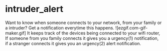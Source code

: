 # intruder_alert
Want to know when someone connects to your network, from your family or a intruder?
Get a notification everytime this happens.
![ezgif.com-gif-maker.gif]
It keeps track of the devices being connected to your wifi router, If someone from you family connects it gives you a urgency(1) notification, if a stranger connects it gives you an urgency(2) alert notification.
